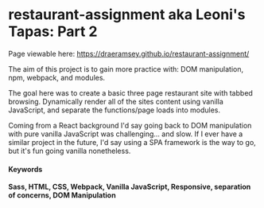 # restaurant-assignment aka Leoni's Tapas: Part 2

 Page viewable here: https://draeramsey.github.io/restaurant-assignment/

  The aim of this project is to gain more practice with:
   DOM manipulation, npm, webpack, and modules.

  The goal here was to create a basic three page restaurant site with tabbed browsing. Dynamically render all of the sites content using vanilla JavaScript, and separate the functions/page loads into modules.

  Coming from a React background I'd say going back to DOM manipulation with pure vanilla JavaScript was challenging... and slow. If I ever have a similar project in the future, I'd say using a SPA framework is the way to go, but it's fun going vanilla nonetheless.

 #### Keywords
 **Sass, HTML, CSS, Webpack, Vanilla JavaScript, Responsive, separation of concerns, DOM Manipulation**
